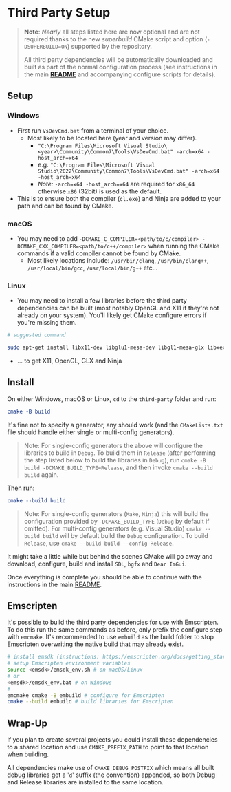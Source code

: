 # Third Party Setup

> __Note__: _Nearly_ all steps listed here are now optional and are not required thanks to the new _superbuild_ CMake script and option (`-DSUPERBUILD=ON`) supported by the repository.
>
>All third party dependencies will be automatically downloaded and built as part of the normal configuration process (see instructions in the main [__README__](/README.md) and accompanying configure scripts for details).

## Setup

### Windows

- First run `VsDevCmd.bat` from a terminal of your choice.
  - Most likely to be located here (year and version may differ).
    - `"C:\Program Files\Microsoft Visual Studio\<year>\Community\Common7\Tools\VsDevCmd.bat" -arch=x64 -host_arch=x64`
    - e.g. `"C:\Program Files\Microsoft Visual Studio\2022\Community\Common7\Tools\VsDevCmd.bat" -arch=x64 -host_arch=x64`
    - _Note:_ `-arch=x64 -host_arch=x64` are required for `x86_64` otherwise `x86` (32bit) is used as the default.
- This is to ensure both the compiler (`cl.exe`) and Ninja are added to your path and can be found by CMake.

### macOS

- You may need to add `-DCMAKE_C_COMPILER=<path/to/c/compiler> -DCMAKE_CXX_COMPILER=<path/to/c++/compiler>` when running the CMake commands if a valid compiler cannot be found by CMake.
  - Most likely locations include: `/usr/bin/clang`, `/usr/bin/clang++`, `/usr/local/bin/gcc`, `/usr/local/bin/g++` etc...

### Linux

- You may need to install a few libraries before the third party dependencies can be built (most notably OpenGL and X11 if they're not already on your system). You'll likely get CMake configure errors if you're missing them.

```bash
# suggested command

sudo apt-get install libx11-dev libglu1-mesa-dev libgl1-mesa-glx libxext-dev ninja-build
```

- ... to get X11, OpenGL, GLX and Ninja

## Install

On either Windows, macOS or Linux, `cd` to the `third-party` folder and run:

```cmake
cmake -B build
```

It's fine not to specify a generator, any should work (and the `CMakeLists.txt` file should handle either single or multi-config generators).

> Note: For single-config generators the above will configure the libraries to build in `Debug`. To build them in `Release` (after performing the step listed below to build the libraries in `Debug`), run `cmake -B build -DCMAKE_BUILD_TYPE=Release`, and then invoke `cmake --build build` again.

Then run:

```cmake
cmake --build build
```

> Note: For single-config generators (`Make`, `Ninja`) this will build the configuration provided by `-DCMAKE_BUILD_TYPE` (`Debug` by default if omitted). For multi-config generators (e.g. Visual Studio) `cmake --build build` will by default build the `Debug` configuration. To build `Release`, use `cmake --build build --config Release`.

It might take a little while but behind the scenes CMake will go away and download, configure, build and install `SDL`, `bgfx` and `Dear ImGui`.

Once everything is complete you should be able to continue with the instructions in the main [README](README.md).

## Emscripten

It's possible to build the third party dependencies for use with Emscripten. To do this run the same commands as before, only prefix the configure step with `emcmake`. It's recommended to use `embuild` as the build folder to stop Emscripten overwriting the native build that may already exist.

```bash
# install emsdk (instructions: https://emscripten.org/docs/getting_started/downloads.html)
# setup Emscripten environment variables
source <emsdk>/emsdk_env.sh # on macOS/Linux
# or
<emsdk>/emsdk_env.bat # on Windows
#
emcmake cmake -B embuild # configure for Emscripten
cmake --build embuild # build libraries for Emscripten
```

## Wrap-Up

If you plan to create several projects you could install these dependencies to a shared location and use `CMAKE_PREFIX_PATH` to point to that location when building.

All dependencies make use of `CMAKE_DEBUG_POSTFIX` which means all built debug libraries get a '`d`' suffix (the convention) appended, so both Debug and Release libraries are installed to the same location.
